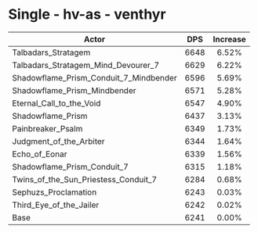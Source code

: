 # Single - hv-as - venthyr
| Actor | DPS | Increase |
|---|:---:|:---:|
|Talbadars_Stratagem|6648|6.52%|
|Talbadars_Stratagem_Mind_Devourer_7|6629|6.22%|
|Shadowflame_Prism_Conduit_7_Mindbender|6596|5.69%|
|Shadowflame_Prism_Mindbender|6571|5.28%|
|Eternal_Call_to_the_Void|6547|4.90%|
|Shadowflame_Prism|6437|3.13%|
|Painbreaker_Psalm|6349|1.73%|
|Judgment_of_the_Arbiter|6344|1.64%|
|Echo_of_Eonar|6339|1.56%|
|Shadowflame_Prism_Conduit_7|6315|1.18%|
|Twins_of_the_Sun_Priestess_Conduit_7|6284|0.68%|
|Sephuzs_Proclamation|6243|0.03%|
|Third_Eye_of_the_Jailer|6242|0.02%|
|Base|6241|0.00%|
